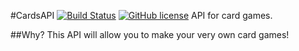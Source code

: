 #CardsAPI
[![Build Status](https://travis-ci.org/jsutaria/CardsAPI.svg?branch=master)](https://travis-ci.org/jsutaria/CardsAPI)
[![GitHub license](https://img.shields.io/badge/license-MIT-blue.svg)](https://raw.githubusercontent.com/jsutaria/CardsAPI/master/LICENSE)
API for card games.

##Why?
This API will allow you to make your very own card games!